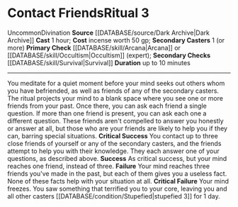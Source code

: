 ﻿---
cost: incense worth 50 gp
duration: up to 10 minutes
heighten_level: '3'
id: '86'
level: '3'
name: Contact Friends
primary_check: '[[DATABASE/skill/Arcana|Arcana]] or [[DATABASE/skill/Occultism|Occultism]]
  (expert)'
rarity: Uncommon
school: Divination
secondary_casters: 1 (or more)
secondary_check: '[[DATABASE/skill/Survival|Survival]]'
source: '[[DATABASE/source/Dark Archive|Dark Archive]]'
trait:
- '[[DATABASE/trait/Divination|Divination]]'
- '[[DATABASE/trait/Uncommon|Uncommon]]'
type: Ritual

---
# Contact Friends<span class="item-type">Ritual 3</span>

<span class="trait-uncommon item-trait">Uncommon</span><span class="item-trait">Divination</span>
**Source** [[DATABASE/source/Dark Archive|Dark Archive]]
**Cast** 1 hour; **Cost** incense worth 50 gp; **Secondary Casters** 1 (or more)
**Primary Check** [[DATABASE/skill/Arcana|Arcana]] or [[DATABASE/skill/Occultism|Occultism]] (expert); **Secondary Checks** [[DATABASE/skill/Survival|Survival]]
**Duration** up to 10 minutes

---
You meditate for a quiet moment before your mind seeks out others whom you have befriended, as well as friends of any of the secondary casters. The ritual projects your mind to a blank space where you see one or more friends from your past. Once there, you can ask each friend a single question. If more than one friend is present, you can ask each one a different question. These friends aren't compelled to answer you honestly or answer at all, but those who are your friends are likely to help you if they can, barring special situations.
**Critical Success** You contact up to three close friends of yourself or any of the secondary casters, and the friends attempt to help you with their knowledge. They each answer one of your questions, as described above.
**Success** As critical success, but your mind reaches one friend, instead of three.
**Failure** Your mind reaches three friends you've made in the past, but each of them gives you a useless fact. None of these facts help with your situation at all.
**Critical Failure** Your mind freezes. You saw something that terrified you to your core, leaving you and all other casters [[DATABASE/condition/Stupefied|stupefied 3]] for 1 day.